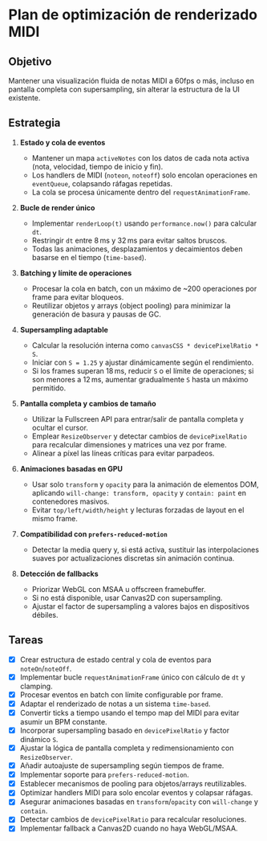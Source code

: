 # Plan de optimización de renderizado MIDI

## Objetivo
Mantener una visualización fluida de notas MIDI a 60fps o más, incluso en pantalla completa con supersampling, sin alterar la estructura de la UI existente.

## Estrategia
1. **Estado y cola de eventos**
   - Mantener un mapa `activeNotes` con los datos de cada nota activa (nota, velocidad, tiempo de inicio y fin).
   - Los handlers de MIDI (`noteon`, `noteoff`) solo encolan operaciones en `eventQueue`, colapsando ráfagas repetidas.
   - La cola se procesa únicamente dentro del `requestAnimationFrame`.

2. **Bucle de render único**
   - Implementar `renderLoop(t)` usando `performance.now()` para calcular `dt`.
   - Restringir `dt` entre 8 ms y 32 ms para evitar saltos bruscos.
   - Todas las animaciones, desplazamientos y decaimientos deben basarse en el tiempo (`time-based`).

3. **Batching y límite de operaciones**
   - Procesar la cola en batch, con un máximo de ~200 operaciones por frame para evitar bloqueos.
   - Reutilizar objetos y arrays (object pooling) para minimizar la generación de basura y pausas de GC.

4. **Supersampling adaptable**
   - Calcular la resolución interna como `canvasCSS * devicePixelRatio * S`.
   - Iniciar con `S = 1.25` y ajustar dinámicamente según el rendimiento.
   - Si los frames superan 18 ms, reducir `S` o el límite de operaciones; si son menores a 12 ms, aumentar gradualmente `S` hasta un máximo permitido.

5. **Pantalla completa y cambios de tamaño**
   - Utilizar la Fullscreen API para entrar/salir de pantalla completa y ocultar el cursor.
   - Emplear `ResizeObserver` y detectar cambios de `devicePixelRatio` para recalcular dimensiones y matrices una vez por frame.
   - Alinear a píxel las líneas críticas para evitar parpadeos.

6. **Animaciones basadas en GPU**
   - Usar solo `transform` y `opacity` para la animación de elementos DOM, aplicando `will-change: transform, opacity` y `contain: paint` en contenedores masivos.
   - Evitar `top/left/width/height` y lecturas forzadas de layout en el mismo frame.

7. **Compatibilidad con `prefers-reduced-motion`**
   - Detectar la media query y, si está activa, sustituir las interpolaciones suaves por actualizaciones discretas sin animación continua.

8. **Detección de fallbacks**
   - Priorizar WebGL con MSAA u offscreen framebuffer.
   - Si no está disponible, usar Canvas2D con supersampling.
   - Ajustar el factor de supersampling a valores bajos en dispositivos débiles.

## Tareas
 - [x] Crear estructura de estado central y cola de eventos para `noteOn`/`noteOff`.
 - [x] Implementar bucle `requestAnimationFrame` único con cálculo de `dt` y clamping.
- [x] Procesar eventos en batch con límite configurable por frame.
- [x] Adaptar el renderizado de notas a un sistema `time-based`.
- [x] Convertir ticks a tiempo usando el tempo map del MIDI para evitar asumir un BPM constante.
- [x] Incorporar supersampling basado en `devicePixelRatio` y factor dinámico `S`.
- [x] Ajustar la lógica de pantalla completa y redimensionamiento con `ResizeObserver`.
- [x] Añadir autoajuste de supersampling según tiempos de frame.
- [x] Implementar soporte para `prefers-reduced-motion`.
 - [x] Establecer mecanismos de pooling para objetos/arrays reutilizables.
 - [x] Optimizar handlers MIDI para solo encolar eventos y colapsar ráfagas.
 - [x] Asegurar animaciones basadas en `transform`/`opacity` con `will-change` y `contain`.
 - [x] Detectar cambios de `devicePixelRatio` para recalcular resoluciones.
- [x] Implementar fallback a Canvas2D cuando no haya WebGL/MSAA.
